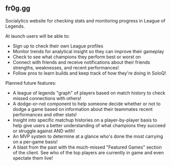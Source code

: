 ## fr0g.gg

Socialytics website for checking stats and monitoring progress in League of Legends.

At launch users will be able to:

* Sign up to check their own League profiles
* Monitor trends for analytical insight so they can improve their gameplay
* Check to see what champions they perform best or worst on
* Connect with friends and receive notifications about their friends strengths, weaknesses, and recent performances!
* Follow pros to learn builds and keep track of how they're doing in SoloQ!

Planned future features:

* A league of legends "graph" of players based on match history to check missed connections with others!
* A dodge-or-not component to help someone decide whether or not to dodge a game based on information about their teammates recent performances and other stats!
* Insight into specific matchup histories on a player-by-player basis to help give users a better understanding of what champions they succeed or struggle against AND with!
* An MVP system to determine at a glance who's done the most carrying on a per-game basis!
* A blast from the past with the much-missed "Featured Games" section of the client. See who of the top players are currently in game and even spectate them live!
